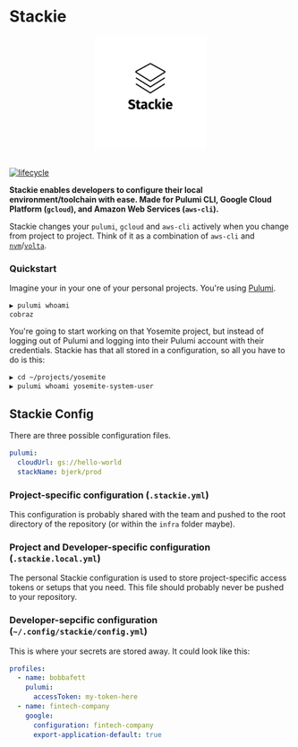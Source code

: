 # Stackie

<div style="text-align: center">
    <img src="https://raw.githubusercontent.com/bjerkio/stackie/main/.github/logo.svg" alt="Stackie" height="200px" />
    <br /><br />
</div>

[![lifecycle](https://img.shields.io/badge/lifecycle-experimental-orange.svg)](https://www.tidyverse.org/lifecycle/#experimental)

**Stackie enables developers to configure their local environment/toolchain with
ease. Made for Pulumi CLI, Google Cloud Platform (`gcloud`), and Amazon Web
Services (`aws-cli`).**

Stackie changes your `pulumi`, `gcloud` and `aws-cli` actively when you change
from project to project. Think of it as a combination of `aws-cli` and
[`nvm`](https://nvm.sh)/[`volta`](https://volta.sh/).

### Quickstart

Imagine your in your one of your personal projects. You're using
[Pulumi](https://pulumi.com/).

```shell
▶ pulumi whoami
cobraz
```

You're going to start working on that Yosemite project, but instead of logging
out of Pulumi and logging into their Pulumi account with their credentials.
Stackie has that all stored in a configuration, so all you have to do is this:

```
▶ cd ~/projects/yosemite
▶ pulumi whoami yosemite-system-user
```

## Stackie Config

There are three possible configuration files.

```yaml
pulumi:
  cloudUrl: gs://hello-world
  stackName: bjerk/prod
```

### Project-specific configuration (`.stackie.yml`)

This configuration is probably shared with the team and pushed to the root
directory of the repository (or within the `infra` folder maybe).

### Project and Developer-specific configuration (`.stackie.local.yml`)

The personal Stackie configuration is used to store project-specific access
tokens or setups that you need. This file should probably never be pushed to
your repository.

### Developer-sepcific configuration (`~/.config/stackie/config.yml`)

This is where your secrets are stored away. It could look like this:

```yaml
profiles:
  - name: bobbafett
    pulumi:
      accessToken: my-token-here
  - name: fintech-company
    google:
      configuration: fintech-company
      export-application-default: true
```
